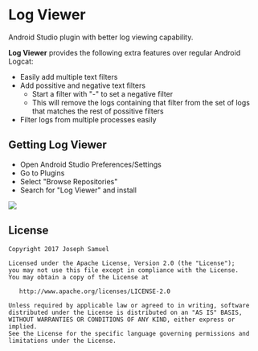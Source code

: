 # Log Viewer


Android Studio plugin with better log viewing capability.


**Log Viewer** provides the following extra features over regular Android Logcat: 

* Easily add multiple text filters
* Add possitive and negative text filters
	* Start a filter with "-" to set a negative filter
	* This will remove the logs containing that filter from the set of logs that matches the rest of possitive filters
* Filter logs from multiple processes easily


Getting Log Viewer
--------

* Open Android Studio Preferences/Settings
* Go to Plugins
* Select "Browse Repositories"
* Search for "Log Viewer" and install

![](https://josesamuel.com/logviewer/LogViewerInstall.gif)



License
-------

    Copyright 2017 Joseph Samuel

    Licensed under the Apache License, Version 2.0 (the "License");
    you may not use this file except in compliance with the License.
    You may obtain a copy of the License at

       http://www.apache.org/licenses/LICENSE-2.0

    Unless required by applicable law or agreed to in writing, software
    distributed under the License is distributed on an "AS IS" BASIS,
    WITHOUT WARRANTIES OR CONDITIONS OF ANY KIND, either express or implied.
    See the License for the specific language governing permissions and
    limitations under the License.


